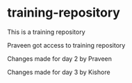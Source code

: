 # training-repository

This is a training repository

Praveen got access to training repository

Changes made for day 2 by Praveen

Changes made for day 3 by Kishore
